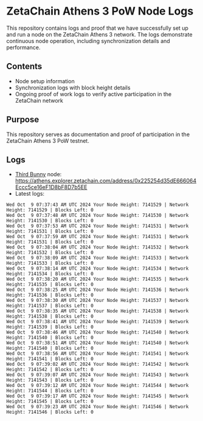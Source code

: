 # ZetaChain Athens 3 PoW Node Logs
This repository contains logs and proof that we have successfully set up and run a node on the ZetaChain Athens 3 network. The logs demonstrate continuous node operation, including synchronization details and performance.

## Contents
- Node setup information
- Synchronization logs with block height details
- Ongoing proof of work logs to verify active participation in the ZetaChain network

## Purpose
This repository serves as documentation and proof of participation in the ZetaChain Athens 3 PoW testnet.

## Logs

- [Third Bunny](https://thirdbunny.xyz/) node: https://athens.explorer.zetachain.com/address/0x225254d35dE666064Eccc5ce16eF1D8bF8D7b5EE
- Latest logs:
```
Wed Oct  9 07:37:43 AM UTC 2024 Your Node Height: 7141529 | Network Height: 7141529 | Blocks Left: 0
Wed Oct  9 07:37:48 AM UTC 2024 Your Node Height: 7141530 | Network Height: 7141530 | Blocks Left: 0
Wed Oct  9 07:37:53 AM UTC 2024 Your Node Height: 7141531 | Network Height: 7141531 | Blocks Left: 0
Wed Oct  9 07:37:59 AM UTC 2024 Your Node Height: 7141531 | Network Height: 7141531 | Blocks Left: 0
Wed Oct  9 07:38:04 AM UTC 2024 Your Node Height: 7141532 | Network Height: 7141532 | Blocks Left: 0
Wed Oct  9 07:38:09 AM UTC 2024 Your Node Height: 7141533 | Network Height: 7141533 | Blocks Left: 0
Wed Oct  9 07:38:14 AM UTC 2024 Your Node Height: 7141534 | Network Height: 7141534 | Blocks Left: 0
Wed Oct  9 07:38:20 AM UTC 2024 Your Node Height: 7141535 | Network Height: 7141535 | Blocks Left: 0
Wed Oct  9 07:38:25 AM UTC 2024 Your Node Height: 7141536 | Network Height: 7141536 | Blocks Left: 0
Wed Oct  9 07:38:30 AM UTC 2024 Your Node Height: 7141537 | Network Height: 7141537 | Blocks Left: 0
Wed Oct  9 07:38:35 AM UTC 2024 Your Node Height: 7141538 | Network Height: 7141538 | Blocks Left: 0
Wed Oct  9 07:38:41 AM UTC 2024 Your Node Height: 7141539 | Network Height: 7141539 | Blocks Left: 0
Wed Oct  9 07:38:46 AM UTC 2024 Your Node Height: 7141540 | Network Height: 7141540 | Blocks Left: 0
Wed Oct  9 07:38:51 AM UTC 2024 Your Node Height: 7141540 | Network Height: 7141540 | Blocks Left: 0
Wed Oct  9 07:38:56 AM UTC 2024 Your Node Height: 7141541 | Network Height: 7141541 | Blocks Left: 0
Wed Oct  9 07:39:02 AM UTC 2024 Your Node Height: 7141542 | Network Height: 7141542 | Blocks Left: 0
Wed Oct  9 07:39:07 AM UTC 2024 Your Node Height: 7141543 | Network Height: 7141543 | Blocks Left: 0
Wed Oct  9 07:39:12 AM UTC 2024 Your Node Height: 7141544 | Network Height: 7141544 | Blocks Left: 0
Wed Oct  9 07:39:17 AM UTC 2024 Your Node Height: 7141545 | Network Height: 7141545 | Blocks Left: 0
Wed Oct  9 07:39:23 AM UTC 2024 Your Node Height: 7141546 | Network Height: 7141546 | Blocks Left: 0
```
